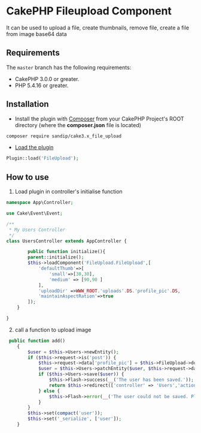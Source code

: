 # CakePHP Fileupload Component 

It can be used to upload a file, create thumbnails, remove file, create a file from image base64 data

## Requirements

The `master` branch has the following requirements:

* CakePHP 3.0.0 or greater.
* PHP 5.4.16 or greater.


## Installation

* Install the plugin with [Composer](https://getcomposer.org/) from your CakePHP Project's ROOT directory (where the **composer.json** file is located)
```sh
composer require sandip/cake3.x_file_upload
```

* [Load the plugin](http://book.cakephp.org/3.0/en/plugins.html#loading-a-plugin)
```php
Plugin::load('FileUpload');
```


## How to use

1. Load plugin in controller's initialise function

```php
namespace App\Controller;

use Cake\Event\Event;

/**
 * My Users Controller 
 */
class UsersController extends AppController {

        public function initialize(){
        parent::initialize();
        $this->loadComponent('FileUpload.FileUpload',[
            'defaultThumb'=>[
                'small'=>[30,30],
                'medium' => [90,90 ]
            ],
            'uploadDir' =>WWW_ROOT.'uploads'.DS.'profile_pic'.DS,
            'maintainAspectRation'=>true
        ]);
    }

}
```

2. call a function to upload image

```php
 public function add()
    {
        $user = $this->Users->newEntity();
        if ($this->request->is('post')) {
            $this->request->data['profile_pic'] = $this->FileUpload->doFileUpload($this->request->data['profile_pic']);
            $user = $this->Users->patchEntity($user, $this->request->data);
            if ($this->Users->save($user)) {
                $this->Flash->success(__('The user has been saved.'));
                return $this->redirect(['controller' => 'Users','action' => 'index']);
            } else {
                $this->Flash->error(__('The user could not be saved. Please, try again.'));
            }
        }
        $this->set(compact('user'));
        $this->set('_serialize', ['user']);
    }
```

